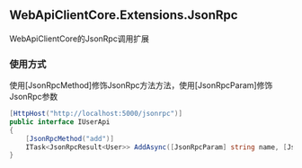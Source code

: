 ## WebApiClientCore.Extensions.JsonRpc　　　　　　　　　　　　　　　
WebApiClientCore的JsonRpc调用扩展

### 使用方式
使用[JsonRpcMethod]修饰JsonRpc方法方法，使用[JsonRpcParam]修饰JsonRpc参数

```c#
[HttpHost("http://localhost:5000/jsonrpc")]
public interface IUserApi 
{
    [JsonRpcMethod("add")]
    ITask<JsonRpcResult<User>> AddAsync([JsonRpcParam] string name, [JsonRpcParam] int age);
}
```